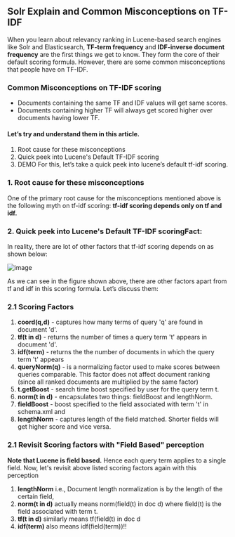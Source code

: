 ## Solr Explain and Common Misconceptions on TF-IDF
When you learn about relevancy ranking in Lucene-based search engines like Solr and Elasticsearch, **TF-term frequency** and **IDF-inverse document frequency** are the first things we get to know. They form the core of their default scoring formula. However, there are some common misconceptions that people have on TF-IDF.

### Common Misconceptions on TF-IDF scoring
- Documents containing the same TF and IDF values will get same scores.
- Documents containing higher TF will always get scored higher over documents having lower TF.

#### Let’s try and understand them in this article.
1. Root cause for these misconceptions
2. Quick peek into Lucene's Default TF-IDF scoring
3. DEMO
For this, let’s take a quick peek into lucene’s default tf-idf scoring.

### 1. Root cause for these misconceptions
One of the primary root cause for the misconceptions mentioned above is the following myth on tf-idf scoring:
**tf-idf scoring depends only on tf and idf.**

### 2. Quick peek into Lucene's Default TF-IDF scoringFact:
In reality, there are lot of other factors that tf-idf scoring depends on as shown below:

![image](https://user-images.githubusercontent.com/22542670/40882365-2a65298a-66fd-11e8-990b-68b132567a2e.png)

As we can see in the figure shown above, there are other factors apart from tf and idf in this scoring formula. Let’s discuss them:

### 2.1 Scoring Factors
1. **coord(q,d)** - captures how many terms of query 'q' are found in document 'd'.  
2. **tf(t in d)** - returns the number of times a query term 't' appears in document 'd'.
3. **idf(term)** - returns the the number of documents in which the query term 't' appears
4. **queryNorm(q)** - is a normalizing factor used to make scores between queries comparable. This factor does not affect document ranking (since all ranked documents are multiplied by the same factor)
5. **t.getBoost** - search time boost specified by user for the query term t. 
6. **norm(t in d)** - encapsulates two things: fieldBoost and lengthNorm.
7. **fieldBoost** - boost specified to the field associated with term 't' in schema.xml and 
8. **lengthNorm** - captures length of the field matched. Shorter fields will get higher score and vice versa.

### 2.1 Revisit Scoring factors with "Field Based" perception
**Note that Lucene is field based.** Hence each query term applies to a single field. Now, let's revisit above listed scoring factors again with this perception
1. **lengthNorm** i.e., Document length normalization is by the length of the certain field,
2. **norm(t in d)** actually means norm(field(t) in doc d) where field(t) is the field associated with term t.
3. **tf(t in d)** similarly means tf(field(t) in doc d
4. **idf(term)** also means idf(field(term))!!


